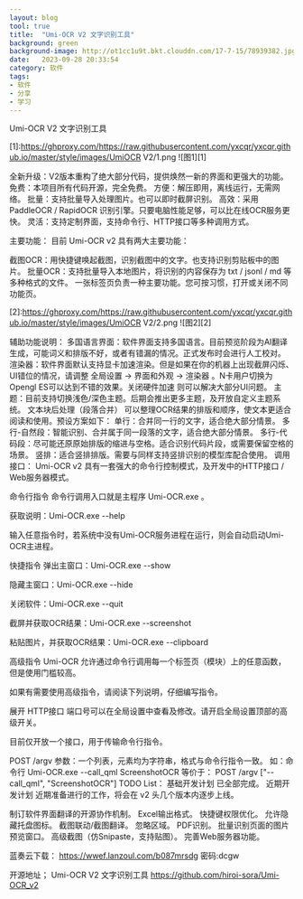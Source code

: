 ```yaml
---
layout: blog
tool: true
title:  "Umi-OCR V2 文字识别工具"
background: green
background-image: http://ot1cc1u9t.bkt.clouddn.com/17-7-15/78939382.jpg
date:   2023-09-28 20:33:54
category: 软件
tags:
- 软件
- 分享
- 学习
---
```


Umi-OCR V2 文字识别工具

[1]:https://ghproxy.com/https://raw.githubusercontent.com/yxcqr/yxcqr.github.io/master/style/images/UmiOCR V2/1.png
![图1][1]

全新升级：V2版本重构了绝大部分代码，提供焕然一新的界面和更强大的功能。
免费：本项目所有代码开源，完全免费。
方便：解压即用，离线运行，无需网络。
批量：支持批量导入处理图片。也可以即时截屏识别。
高效：采用 PaddleOCR / RapidOCR 识别引擎。只要电脑性能足够，可以比在线OCR服务更快。
灵活：支持定制界面，支持命令行、HTTP接口等多种调用方式。


主要功能：
目前 Umi-OCR v2 具有两大主要功能：

截图OCR：用快捷键唤起截图，识别截图中的文字。也支持识别剪贴板中的图片。
批量OCR：支持批量导入本地图片，将识别的内容保存为 txt / jsonl / md 等多种格式的文件。
一张标签页负责一种主要功能。您可按习惯，打开或关闭不同功能页。

[2]:https://ghproxy.com/https://raw.githubusercontent.com/yxcqr/yxcqr.github.io/master/style/images/UmiOCR V2/2.png
![图2][2]

辅助功能说明：
多国语言界面：软件界面支持多国语言。目前预览阶段为AI翻译生成，可能词义和排版不好，或者有错漏的情况。正式发布时会进行人工校对。
渲染器：软件界面默认支持显卡加速渲染。但是如果在你的机器上出现截屏闪烁、UI错位的情况，请调整 全局设置 → 界面和外观 → 渲染器 。N卡用户切换为Opengl ES可以达到不错的效果。关闭硬件加速 则可以解决大部分UI问题。
主题：目前支持切换浅色/深色主题。后期会推出更多主题，及开放自定义主题系统。
文本块后处理（段落合并） 可以整理OCR结果的排版和顺序，使文本更适合阅读和使用。预设方案如下：
单行：合并同一行的文字，适合绝大部分情景。
多行-自然段：智能识别、合并属于同一段落的文字，适合绝大部分情景。
多行-代码段：尽可能还原原始排版的缩进与空格。适合识别代码片段，或需要保留空格的场景。
竖排：适合竖排排版。需要与同样支持竖排识别的模型库配合使用。
调用接口：
Umi-OCR v2 具有一套强大的命令行控制模式，及开发中的HTTP接口 / Web服务器模式。

命令行指令
命令行调用入口就是主程序 Umi-OCR.exe 。

获取说明：Umi-OCR.exe --help

输入任意指令时，若系统中没有Umi-OCR服务进程在运行，则会自动启动Umi-OCR主进程。

快捷指令
弹出主窗口：Umi-OCR.exe --show

隐藏主窗口：Umi-OCR.exe --hide

关闭软件：Umi-OCR.exe --quit

截屏并获取OCR结果：Umi-OCR.exe --screenshot

粘贴图片，并获取OCR结果：Umi-OCR.exe --clipboard

高级指令
Umi-OCR 允许通过命令行调用每一个标签页（模块）上的任意函数，但是使用门槛较高。

如果有需要使用高级指令，请阅读下列说明，仔细编写指令。

展开
HTTP接口
端口号可以在全局设置中查看及修改。请开启全局设置顶部的高级开关。

目前仅开放一个接口，用于传输命令行指令。

POST /argv
参数：一个列表，元素均为字符串，格式与命令行指令一致。
如：命令行 Umi-OCR.exe --call_qml ScreenshotOCR
等价于： POST /argv ["--call_qml", "ScreenshotOCR"]
TODO List：
基础开发计划
已全部完成。
近期开发计划
近期准备进行的工作，将会在 v2 头几个版本内逐步上线。

 制订软件界面翻译的开源协作机制。
 Excel输出格式。
 快捷键权限优化。
 允许隐藏托盘图标。
 截图联动/截图翻译。
 忽略区域。
 PDF识别。
 批量识别页面的图片预览窗口。
 高级截图（仿Snipaste，支持贴图）。
 完善Web服务器功能。


蓝奏云下载：
https://wwef.lanzoul.com/b087mrsdg 密码:dcgw

开源地址；
Umi-OCR V2 文字识别工具
https://github.com/hiroi-sora/Umi-OCR_v2


  
